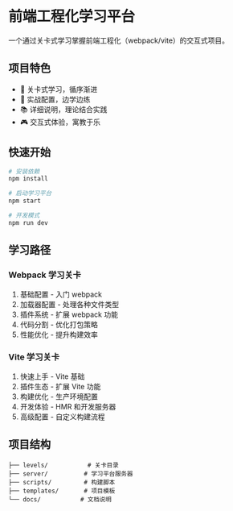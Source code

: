 # 前端工程化学习平台

一个通过关卡式学习掌握前端工程化（webpack/vite）的交互式项目。

## 项目特色

- 🎯 关卡式学习，循序渐进
- 🔧 实战配置，边学边练
- 📚 详细说明，理论结合实践
- 🎮 交互式体验，寓教于乐

## 快速开始

```bash
# 安装依赖
npm install

# 启动学习平台
npm start

# 开发模式
npm run dev
```

## 学习路径

### Webpack 学习关卡
1. 基础配置 - 入门 webpack
2. 加载器配置 - 处理各种文件类型
3. 插件系统 - 扩展 webpack 功能
4. 代码分割 - 优化打包策略
5. 性能优化 - 提升构建效率

### Vite 学习关卡
1. 快速上手 - Vite 基础
2. 插件生态 - 扩展 Vite 功能
3. 构建优化 - 生产环境配置
4. 开发体验 - HMR 和开发服务器
5. 高级配置 - 自定义构建流程

## 项目结构

```
├── levels/           # 关卡目录
├── server/          # 学习平台服务器
├── scripts/         # 构建脚本
├── templates/       # 项目模板
└── docs/           # 文档说明
```